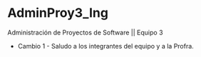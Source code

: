 # AdminProy3_Ing
Administración de Proyectos de Software || Equipo 3
- Cambio 1 -
Saludo a los integrantes del equipo y a la Profra.
